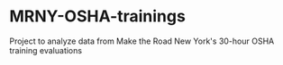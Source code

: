 # MRNY-OSHA-trainings
Project to analyze data from Make the Road New York's 30-hour OSHA training evaluations
